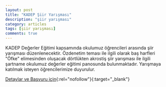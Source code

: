 ```yaml
---
layout: post
title: "KADEP Şiir Yarışması"
description: "şiir yarışması"
category: articles
tags: [şiir yarışması]
comments: true
---
```


KADEP Değerler Eğitimi kapsamında okulumuz öğrencileri arasında şiir yarışması düzenlenecektir. Özdenetim teması ile ilgili olarak baş harfleri "Öfke"  elimesinden oluşacak dörtlükten akrostiş şiir yarışması ile ilgili şartname okulumuz değerler eğitimi panosunda bulunmaktadır. Yarışmaya katılmak isteyen öğrencilerimize duyurulur.

[Detaylar ve Başvuru için](http://zeytindere.meb.k12.tr/icerikler/siir-yarismasi_6379449.html?utm_source=edebiyatyarismalari.com&utm_medium=affiliate){:rel="nofollow"}{:target="_blank"}